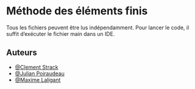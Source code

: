 # Méthode des éléments finis

Tous les fichiers peuvent être lus indépendamment. Pour lancer le code, il suffit d’exécuter le fichier main dans un IDE.


## Auteurs


- [@Clement Strack](https://github.com/Clemzgh)
- [@Julian Poiraudeau](https://github.com/najilu)
- [@Maxime Laligant](https://github.com/Masha2727)
